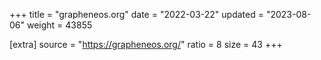 +++
title = "grapheneos.org"
date = "2022-03-22"
updated = "2023-08-06"
weight = 43855

[extra]
source = "https://grapheneos.org/"
ratio = 8
size = 43
+++
